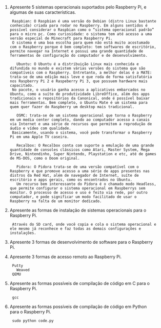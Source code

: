 ﻿1. Apresente 5 sistemas operacionais suportados pelo Raspberry Pi, e algumas de suas características.
  
  
        Raspbian: O Raspbian é uma versão do Debian (distro Linux bastante conhecida) criada para rodar no Raspberry. Em alguns sentidos é possível considerar o Raspbian como o “sistema operacional padrão” para o micro pc. Como curiosidade: o sistema tem até acesso a uma versão especial de Minecraft para Raspberry Pi.
        O sistema é uma boa escolha para quem não está muito acostumado com o Raspberry porque é bem completo: tem softwares de escritório, permite navegar na Internet e possui uma grande quantidade de ferramentas de configuração do computador e de desenvolvimento.

	      Ubuntu: O Ubuntu é a distribuição Linux mais conhecida e difundida no mundo e existem várias versões do sistema que são compatíveis com o Raspberry. Entretanto, a melhor delas é a MATE: trata-se de uma edição mais leve e que roda de forma satisfatória nos Raspberry Pi 2 e Raspeberry Pi 3, que possuem hardware mais capacitado.
        No pacote, o usuário ganha acesso a aplicativos embarcados no Ubuntu, como a suíte de produtividade LibreOffice, além dos apps tradicionais e repositórios da Canonical, onde é possível baixar mais ferramentas. Bem completo, o Ubuntu Mate é um sistema para quem quer fazer do Raspberry um desktop mais tradicional.

	      OSMC: trata-se de um sistema operacional que torna o Raspberry em um media center completo, dando ao computador acesso a canais via Internet e uma série de recursos que permitem a reprodução de áudio e vídeo com qualidade. 
        Basicamente, usando o sistema, você pode transformar o Raspberry Pi em uma Apple TV caseira.

	      Recalbox: O Recalbox conta com suporte a emulação de uma grande quantidade de consoles clássicos como Atari, Master System, Mega Drive, Nintendinho, Super Nintendo, Playstation e etc, até de games de MS-DOS, como o Doom original.

	      Pidora: O Pidora trata-se de uma versão compatível com o Raspberry e que promove acesso a uma série de apps presentes nas distros da Red Hat, além de navegador de Internet, suíte de escritório e apps gerais, como os encontrados no Ubuntu.
	      Um recurso bem interessante do Pidora é o chamado modo Headless, que permite configurar o sistema operacional em Raspberrys sem monitor. O processo de acesso e uso é feito via rede, por outro computador, e pode significar um modo facilitado de usar o Raspberry na falta de um monitor dedicado.


2. Apresente as formas de instalação de sistemas operacionais para o Raspberry Pi.

        Através do SD card, onde você copia e cola o sistema operacional e ele mesmo já reconhece e faz todas as demais configurações e instalações.

3. Apresente 3 formas de desenvolvimento de software para o Raspberry Pi.

4. Apresente 3 formas de acesso remoto ao Raspberry Pi.

        Putty
	      Weaved
        QEMU

5. Apresente as formas possíveis de compilação de código em C para o Raspberry Pi.

        gcc

6. Apresente as formas possíveis de compilação de código em Python para o Raspberry Pi.

        sudo python code.py
        
